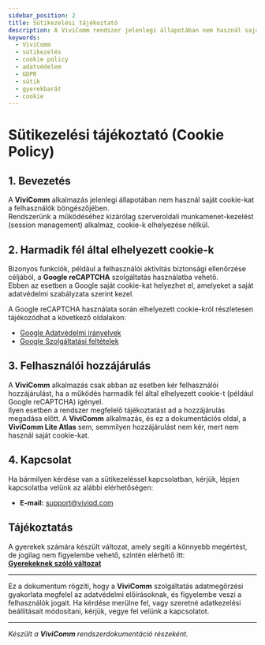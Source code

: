 ```yaml
---
sidebar_position: 2
title: Sütikezelési tájékoztató
description: A ViviComm rendszer jelenlegi állapotában nem használ saját cookie-kat. Harmadik fél cookie csak reCAPTCHA esetén lehetséges.
keywords: 
  - ViviComm
  - sütikezelés
  - cookie policy
  - adatvédelem
  - GDPR
  - sütik
  - gyerekbarát
  - cookie
---
```


# Sütikezelési tájékoztató (Cookie Policy)

## 1. Bevezetés

A **ViviComm** alkalmazás jelenlegi állapotában nem használ saját cookie-kat a felhasználók böngészőjében.  
Rendszerünk a működéséhez kizárólag szerveroldali munkamenet-kezelést (session management) alkalmaz, cookie-k elhelyezése nélkül.

## 2. Harmadik fél által elhelyezett cookie-k

Bizonyos funkciók, például a felhasználói aktivitás biztonsági ellenőrzése céljából, a **Google reCAPTCHA** szolgáltatás használatba vehető.  
Ebben az esetben a Google saját cookie-kat helyezhet el, amelyeket a saját adatvédelmi szabályzata szerint kezel.

A Google reCAPTCHA használata során elhelyezett cookie-król részletesen tájékozódhat a következő oldalakon:

- [Google Adatvédelmi irányelvek](https://policies.google.com/privacy)
- [Google Szolgáltatási feltételek](https://policies.google.com/terms)

## 3. Felhasználói hozzájárulás

A **ViviComm** alkalmazás csak abban az esetben kér felhasználói hozzájárulást, ha a működés harmadik fél által elhelyezett cookie-t (például Google reCAPTCHA) igényel.  
Ilyen esetben a rendszer megfelelő tájékoztatást ad a hozzájárulás megadása előtt. A **ViviComm** alkalmazás, és ez a dokumentációs oldal, a **ViviComm Lite Atlas** sem, semmilyen hozzájárulást nem kér, mert nem használ saját cookie-kat.

## 4. Kapcsolat

Ha bármilyen kérdése van a sütikezeléssel kapcsolatban, kérjük, lépjen kapcsolatba velünk az alábbi elérhetőségen:

- **E-mail:** support@viviqd.com

## Tájékoztatás

A gyerekek számára készült változat, amely segíti a könnyebb megértést,<br/> de jogilag nem figyelembe vehető, szintén elérhető itt:  
[**Gyerekeknek szóló változat**](../easy/easy-cookie-policy.md)

---

Ez a dokumentum rögzíti, hogy a **ViviComm** szolgáltatás adatmegőrzési gyakorlata megfelel az adatvédelmi előírásoknak, és figyelembe veszi a felhasználók jogait. Ha kérdése merülne fel, vagy szeretné adatkezelési beállításait módosítani, kérjük, vegye fel velünk a kapcsolatot.

---

*Készült a **ViviComm** rendszerdokumentáció részeként.*

